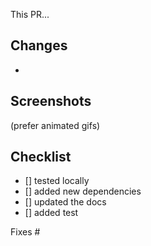 This PR...

## Changes
-

## Screenshots
(prefer animated gifs)


## Checklist

- [] tested locally
- [] added new dependencies
- [] updated the docs
- [] added test

Fixes #
